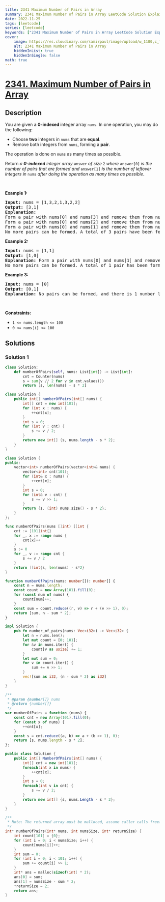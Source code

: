 ```yaml
---
title: 2341 Maximum Number of Pairs in Array
summary: 2341 Maximum Number of Pairs in Array LeetCode Solution Explained
date: 2022-11-25
tags: [leetcode]
series: [leetcode]
keywords: ["2341 Maximum Number of Pairs in Array LeetCode Solution Explained in all languages", "2341 Maximum Number of Pairs in Array", "LeetCode", "leetcode solution in Python3 C++ Java Go PHP Ruby Swift TypeScript Rust C# JavaScript C", "GeeksforGeeks", "InterviewBit", "Coding Ninjas", "HackerRank", "HackerEarth", "CodeChef", "TopCoder", "AlgoExpert", "freeCodeCamp", "Codeforces", "GitHub", "AtCoder", "Samir Paul"]
cover:
    image: https://res.cloudinary.com/samirpaul/image/upload/w_1100,c_fit,co_rgb:FFFFFF,l_text:Arial_75_bold:2341 Maximum Number of Pairs in Array - Solution Explained/problem-solving.webp
    alt: 2341 Maximum Number of Pairs in Array
    hiddenInList: true
    hiddenInSingle: false
math: true
---
```



# [2341. Maximum Number of Pairs in Array](https://leetcode.com/problems/maximum-number-of-pairs-in-array)


## Description

<p>You are given a <strong>0-indexed</strong> integer array <code>nums</code>. In one operation, you may do the following:</p>

<ul>
	<li>Choose <strong>two</strong> integers in <code>nums</code> that are <strong>equal</strong>.</li>
	<li>Remove both integers from <code>nums</code>, forming a <strong>pair</strong>.</li>
</ul>

<p>The operation is done on <code>nums</code> as many times as possible.</p>

<p>Return <em>a <strong>0-indexed</strong> integer array </em><code>answer</code><em> of size </em><code>2</code><em> where </em><code>answer[0]</code><em> is the number of pairs that are formed and </em><code>answer[1]</code><em> is the number of leftover integers in </em><code>nums</code><em> after doing the operation as many times as possible</em>.</p>

<p>&nbsp;</p>
<p><strong class="example">Example 1:</strong></p>

<pre>
<strong>Input:</strong> nums = [1,3,2,1,3,2,2]
<strong>Output:</strong> [3,1]
<strong>Explanation:</strong>
Form a pair with nums[0] and nums[3] and remove them from nums. Now, nums = [3,2,3,2,2].
Form a pair with nums[0] and nums[2] and remove them from nums. Now, nums = [2,2,2].
Form a pair with nums[0] and nums[1] and remove them from nums. Now, nums = [2].
No more pairs can be formed. A total of 3 pairs have been formed, and there is 1 number leftover in nums.
</pre>

<p><strong class="example">Example 2:</strong></p>

<pre>
<strong>Input:</strong> nums = [1,1]
<strong>Output:</strong> [1,0]
<strong>Explanation:</strong> Form a pair with nums[0] and nums[1] and remove them from nums. Now, nums = [].
No more pairs can be formed. A total of 1 pair has been formed, and there are 0 numbers leftover in nums.
</pre>

<p><strong class="example">Example 3:</strong></p>

<pre>
<strong>Input:</strong> nums = [0]
<strong>Output:</strong> [0,1]
<strong>Explanation:</strong> No pairs can be formed, and there is 1 number leftover in nums.
</pre>

<p>&nbsp;</p>
<p><strong>Constraints:</strong></p>

<ul>
	<li><code>1 &lt;= nums.length &lt;= 100</code></li>
	<li><code>0 &lt;= nums[i] &lt;= 100</code></li>
</ul>

## Solutions

### Solution 1

<!-- tabs:start -->

```python
class Solution:
    def numberOfPairs(self, nums: List[int]) -> List[int]:
        cnt = Counter(nums)
        s = sum(v // 2 for v in cnt.values())
        return [s, len(nums) - s * 2]
```

```java
class Solution {
    public int[] numberOfPairs(int[] nums) {
        int[] cnt = new int[101];
        for (int x : nums) {
            ++cnt[x];
        }
        int s = 0;
        for (int v : cnt) {
            s += v / 2;
        }
        return new int[] {s, nums.length - s * 2};
    }
}
```

```cpp
class Solution {
public:
    vector<int> numberOfPairs(vector<int>& nums) {
        vector<int> cnt(101);
        for (int& x : nums) {
            ++cnt[x];
        }
        int s = 0;
        for (int& v : cnt) {
            s += v >> 1;
        }
        return {s, (int) nums.size() - s * 2};
    }
};
```

```go
func numberOfPairs(nums []int) []int {
	cnt := [101]int{}
	for _, x := range nums {
		cnt[x]++
	}
	s := 0
	for _, v := range cnt {
		s += v / 2
	}
	return []int{s, len(nums) - s*2}
}
```

```ts
function numberOfPairs(nums: number[]): number[] {
    const n = nums.length;
    const count = new Array(101).fill(0);
    for (const num of nums) {
        count[num]++;
    }
    const sum = count.reduce((r, v) => r + (v >> 1), 0);
    return [sum, n - sum * 2];
}
```

```rust
impl Solution {
    pub fn number_of_pairs(nums: Vec<i32>) -> Vec<i32> {
        let n = nums.len();
        let mut count = [0; 101];
        for &v in nums.iter() {
            count[v as usize] += 1;
        }
        let mut sum = 0;
        for v in count.iter() {
            sum += v >> 1;
        }
        vec![sum as i32, (n - sum * 2) as i32]
    }
}
```

```js
/**
 * @param {number[]} nums
 * @return {number[]}
 */
var numberOfPairs = function (nums) {
    const cnt = new Array(101).fill(0);
    for (const x of nums) {
        ++cnt[x];
    }
    const s = cnt.reduce((a, b) => a + (b >> 1), 0);
    return [s, nums.length - s * 2];
};
```

```cs
public class Solution {
    public int[] NumberOfPairs(int[] nums) {
        int[] cnt = new int[101];
        foreach(int x in nums) {
            ++cnt[x];
        }
        int s = 0;
        foreach(int v in cnt) {
            s += v / 2;
        }
        return new int[] {s, nums.Length - s * 2};
    }
}
```

```c
/**
 * Note: The returned array must be malloced, assume caller calls free().
 */
int* numberOfPairs(int* nums, int numsSize, int* returnSize) {
    int count[101] = {0};
    for (int i = 0; i < numsSize; i++) {
        count[nums[i]]++;
    }
    int sum = 0;
    for (int i = 0; i < 101; i++) {
        sum += count[i] >> 1;
    }
    int* ans = malloc(sizeof(int) * 2);
    ans[0] = sum;
    ans[1] = numsSize - sum * 2;
    *returnSize = 2;
    return ans;
}
```

<!-- tabs:end -->

<!-- end -->
